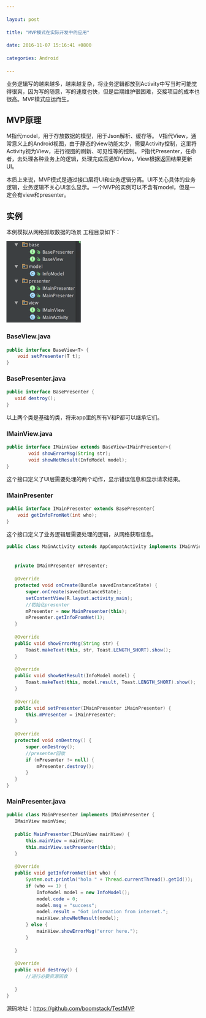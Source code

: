 ```yaml
---

layout: post 

title: "MVP模式在实际开发中的应用" 

date: 2016-11-07 15:16:41 +0800 

categories: Android

---
```

  
业务逻辑写的越来越多，越来越复杂，将业务逻辑都放到Activity中写当时可能觉得很爽，因为写的随意，写的速度也快，但是后期维护很困难，交接项目的成本也很高。MVP模式应运而生。

## MVP原理  
M指代model，用于存放数据的模型，用于Json解析、缓存等。
V指代View，通常意义上的Android视图，由于静态的view功能太少，需要Activity控制，这里将Activity视为View，进行视图的刷新、可见性等的控制。
P指代Presenter，任命者，去处理各种业务上的逻辑，处理完成后通知View，View根据返回结果更新UI。

本质上来说，MVP模式是通过接口层将UI和业务逻辑分离。UI不关心具体的业务逻辑，业务逻辑不关心UI怎么显示。一个MVP的实例可以不含有model，但是一定会有view和presenter。

## 实例
本例模拟从网络抓取数据的场景
工程目录如下：

![Paste_Image.png](https://raw.githubusercontent.com/boomstack/boomstack.github.io/master/assets/all/dsf2w34r3wrdf.png)

### BaseView.java
```java
public interface BaseView<T> {    
    void setPresenter(T t);
}
```
### BasePresenter.java
```java
public interface BasePresenter {
   void destroy();
}
```
以上两个类是基础的类，将来app里的所有V和P都可以继承它们。

### IMainView.java
```java
public interface IMainView extends BaseView<IMainPresenter>{    
        void showErrorMsg(String str);      
        void showNetResult(InfoModel model);
}
```
这个接口定义了UI层需要处理的两个动作，显示错误信息和显示请求结果。

### IMainPresenter
```java
public interface IMainPresenter extends BasePresenter{    
    void getInfoFromNet(int who);
}
```
这个接口定义了业务逻辑层需要处理的逻辑，从网络获取信息。

```java
public class MainActivity extends AppCompatActivity implements IMainView {

​
   private IMainPresenter mPresenter;
​
   @Override
   protected void onCreate(Bundle savedInstanceState) {
       super.onCreate(savedInstanceState);
       setContentView(R.layout.activity_main);
       //初始化presenter
       mPresenter = new MainPresenter(this);
       mPresenter.getInfoFromNet(1);
   }
​
   @Override
   public void showErrorMsg(String str) {
       Toast.makeText(this, str, Toast.LENGTH_SHORT).show();
   }
​
   @Override
   public void showNetResult(InfoModel model) {
       Toast.makeText(this, model.result, Toast.LENGTH_SHORT).show();
   }
​
   @Override
   public void setPresenter(IMainPresenter iMainPresenter) {
       this.mPresenter = iMainPresenter;
   }
​
   @Override
   protected void onDestroy() {
       super.onDestroy();
       //presenter回收
       if (mPresenter != null) {
           mPresenter.destroy();
       }
   }
}
```
### MainPresenter.java
```java
public class MainPresenter implements IMainPresenter {
   IMainView mainView;
​
   public MainPresenter(IMainView mainView) {
       this.mainView = mainView;
       this.mainView.setPresenter(this);
   }
​
   @Override
   public void getInfoFromNet(int who) {
       System.out.println("hola " + Thread.currentThread().getId());
       if (who == 1) {
           InfoModel model = new InfoModel();
           model.code = 0;
           model.msg = "success";
           model.result = "Got information from internet.";
           mainView.showNetResult(model);
       } else {
           mainView.showErrorMsg("error here.");
       }
​
   }
​
   @Override
   public void destroy() {
       //进行必要资源回收
       
   }
}
```
源码地址：https://github.com/boomstack/TestMVP